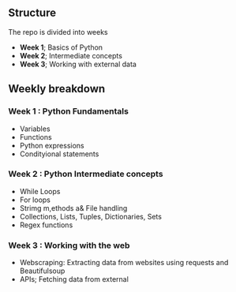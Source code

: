 ## Structure
The repo is divided into weeks

- **Week 1**; Basics of Python
- **Week 2**; Intermediate concepts
- **Week 3**; Working with external data

## Weekly breakdown

### Week 1 : Python Fundamentals

- Variables
- Functions
- Python expressions
- Condityional statements

### Week 2 : Python Intermediate concepts

- While Loops
- For loops
- Strimg m,ethods a& File handling
- Collections, Lists, Tuples, Dictionaries, Sets
- Regex functions

### Week 3 : Working with the web

- Webscraping: Extracting data from websites using requests and Beautifulsoup
- APIs; Fetching data from external

